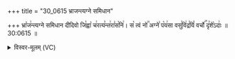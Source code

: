 +++
title = "30_0615 भ्राजन्त्यग्ने समिधान"

+++
भ्रा꣡ज꣢न्त्यग्ने समिधान दीदिवो जि꣣ह्वा꣡ च꣢रत्य꣣न्त꣢रा꣣स꣡नि꣢। स꣡ त्वं नो꣢꣯ अग्ने꣣ प꣡य꣢सा वसु꣣वि꣢द्र꣣यिं꣡ वर्चो꣢꣯ दृ꣣शे꣡ऽदाः꣢ ॥ 30:0615 ॥

<details><summary>विस्वर-मूलम् (VC)</summary>

भ्राजन्त्यग्ने समिधान दीदिवो जिह्वा चरत्यन्तरासनि । स त्वं नो अग्ने पयसा वसुविद्रयिं वर्चो दृशेऽदाः ॥६१५
</details>